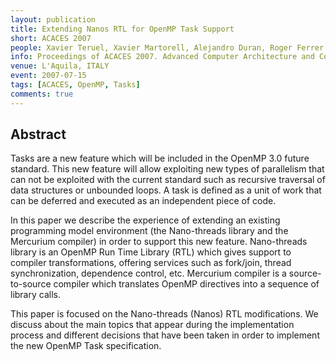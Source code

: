 ```yaml
---
layout: publication
title: Extending Nanos RTL for OpenMP Task Support
short: ACACES 2007
people: Xavier Teruel, Xavier Martorell, Alejandro Duran, Roger Ferrer and Eduard Ayguadé
info: Proceedings of ACACES 2007. Advanced Computer Architecture and Compilation for Embedded Systems
venue: L'Aquila, ITALY
event: 2007-07-15
tags: [ACACES, OpenMP, Tasks]
comments: true
---
```


## Abstract

Tasks are a new feature which will be included in the OpenMP 3.0 future
standard. This new feature will allow exploiting new types of parallelism that
can not be exploited with the current standard such as recursive traversal of
data structures or unbounded loops. A task is defined as a unit of work that
can be deferred and executed as an independent piece of code.

In this paper we describe the experience of extending an existing programming
model environment (the Nano-threads library and the Mercurium compiler) in
order to support this new feature.  Nano-threads library is an OpenMP Run Time
Library (RTL) which gives support to compiler transformations, offering
services such as fork/join, thread synchronization, dependence control, etc.
Mercurium compiler is a source-to-source compiler which translates OpenMP
directives into a sequence of library calls.

This paper is focused on the Nano-threads (Nanos) RTL modifications. We discuss
about the main topics that appear during the implementation process and
different decisions that have been taken in order to implement the new OpenMP
Task specification.
